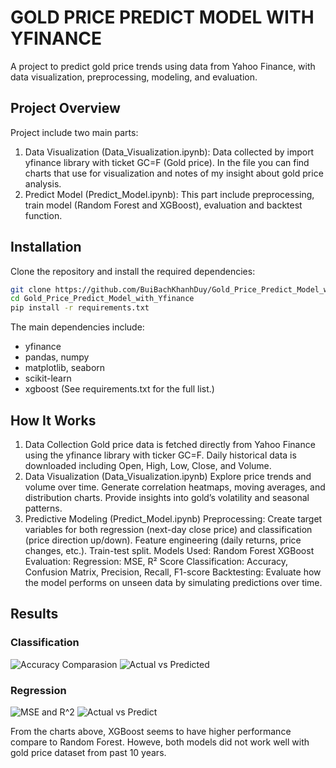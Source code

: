 # GOLD PRICE PREDICT MODEL WITH YFINANCE
A project to predict gold price trends using data from Yahoo Finance, with data visualization, preprocessing, modeling, and evaluation.


## Project Overview
Project include two main parts:
1. Data Visualization (Data_Visualization.ipynb): Data collected by import yfinance library with ticket GC=F (Gold price). In the file you can find charts that use for visualization and notes of my insight about gold price analysis.
2. Predict Model (Predict_Model.ipynb): This part include preprocessing, train model (Random Forest and XGBoost), evaluation and backtest function.

## Installation
Clone the repository and install the required dependencies:

```bash
git clone https://github.com/BuiBachKhanhDuy/Gold_Price_Predict_Model_with_Yfinance.git
cd Gold_Price_Predict_Model_with_Yfinance
pip install -r requirements.txt
```
The main dependencies include:

- yfinance
- pandas, numpy
- matplotlib, seaborn
- scikit-learn
- xgboost
(See requirements.txt for the full list.)

## How It Works
1. Data Collection
  Gold price data is fetched directly from Yahoo Finance using the yfinance library with ticker GC=F.
  Daily historical data is downloaded including Open, High, Low, Close, and Volume.
2. Data Visualization (Data_Visualization.ipynb)
  Explore price trends and volume over time.
  Generate correlation heatmaps, moving averages, and distribution charts.
  Provide insights into gold’s volatility and seasonal patterns.
3. Predictive Modeling (Predict_Model.ipynb)
  Preprocessing:
    Create target variables for both regression (next-day close price) and classification (price direction up/down).
    Feature engineering (daily returns, price changes, etc.).
    Train-test split.
  Models Used:
    Random Forest
    XGBoost
  Evaluation:
    Regression: MSE, R² Score
    Classification: Accuracy, Confusion Matrix, Precision, Recall, F1-score
  Backtesting:
    Evaluate how the model performs on unseen data by simulating predictions over time.

## Results
### Classification
![Accuracy Comparasion](<img width="567" height="435" alt="image" src="https://github.com/user-attachments/assets/884b617b-9a01-43e4-989b-af6435746721" />)
![Actual vs Predicted](<img width="1156" height="547" alt="image" src="https://github.com/user-attachments/assets/df9ea8e8-312d-4517-aead-fa288aeb24e0" />)

### Regression
![MSE and R^2](<img width="630" height="470" alt="image" src="https://github.com/user-attachments/assets/434d75af-2054-4488-bca2-61aead095e8d" />)
![Actual vs Predict](<img width="1154" height="547" alt="image" src="https://github.com/user-attachments/assets/574bab99-9424-4fee-a13e-7ddd3fe22ba8" />)

From the charts above, XGBoost seems to have higher performance compare to Random Forest. Howeve, both models did not work well with gold price dataset from past 10 years.



